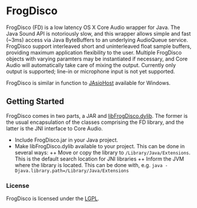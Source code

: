 # FrogDisco

FrogDisco (FD) is a low latency OS X Core Audio wrapper for Java. The Java Sound API is notoriously slow, and this wrapper allows simple and fast (~3ms) access via Java ByteBuffers to an underlying AudioQueue service. FrogDisco support interleaved short and uninterleaved float sample buffers, providing maximum application flexibility to the user. Multiple FrogDisco objects with varying paramters may be instantiated if necessary, and Core Audio will automatically take care of mixing the output. Currently only output is supported; line-in or microphone input is not yet supported.

FrogDisco is similar in function to [JAsioHost](https://github.com/mhroth/jasiohost) available for Windows.

## Getting Started

FrogDisco comes in two parts, a JAR and [libFrogDisco.dylib](https://github.com/mhroth/FrogDisco/blob/master/libFrogDisco.dylib). The former is the usual encapsulation of the classes comprising the FD library, and the latter is the JNI interface to Core Audio.

+ Include FrogDisco.jar in your Java project.
+ Make libFrogDisco.dylib available to your project. This can be done in several ways:
++ Move or copy the library to `/Library/Java/Extensions`. This is the default search location for JNI libraries
++ Inform the JVM where the library is located. This can be done with, e.g. `java -Djava.library.path=/Library/Java/Extensions`


### License

FrogDisco is licensed under the [LGPL](http://www.gnu.org/licenses/lgpl.html).
